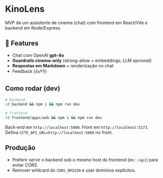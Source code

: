 # KinoLens

MVP de um assistente de cinema (chat) com frontend em React/Vite e backend em Node/Express.

## 🌟 Features
- Chat com OpenAI **gpt-4o**
- **Guardrails cinema-only** (strong-allow + embeddings; LLM opcional)
- **Respostas em Markdown** + renderização no chat
- Feedback (👍/👎)

## Como rodar (dev)
```bash
# backend
cd backend && npm i && npm run dev

# frontend
cd frontend/apps/web && npm i && npm run dev
```

Back-end em `http://localhost:5000`. Front em `http://localhost:5173`.
Defina `VITE_API_URL=http://localhost:5000` no front.

## Produção
- Preferir servir o backend sob o mesmo host do frontend (ex.: `/api`) para evitar CORS.
- Remover wildcard do `CORS_ORIGIN` e usar domínios explícitos.